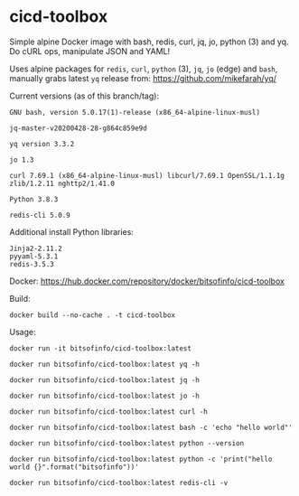 # cicd-toolbox

Simple alpine Docker image with bash, redis, curl, jq, jo, python (3) and yq. Do cURL ops, manipulate JSON and YAML!

Uses alpine packages for `redis`, `curl`, `python` (3), `jq`, `jo` (edge) and `bash`, manually grabs latest `yq` release from: https://github.com/mikefarah/yq/

Current versions (as of this branch/tag):
```
GNU bash, version 5.0.17(1)-release (x86_64-alpine-linux-musl)

jq-master-v20200428-28-g864c859e9d

yq version 3.3.2

jo 1.3

curl 7.69.1 (x86_64-alpine-linux-musl) libcurl/7.69.1 OpenSSL/1.1.1g zlib/1.2.11 nghttp2/1.41.0

Python 3.8.3

redis-cli 5.0.9
```

Additional install Python libraries:
```
Jinja2-2.11.2
pyyaml-5.3.1
redis-3.5.3
```

Docker: https://hub.docker.com/repository/docker/bitsofinfo/cicd-toolbox

Build:
```
docker build --no-cache . -t cicd-toolbox
```

Usage:
```
docker run -it bitsofinfo/cicd-toolbox:latest

docker run bitsofinfo/cicd-toolbox:latest yq -h

docker run bitsofinfo/cicd-toolbox:latest jq -h

docker run bitsofinfo/cicd-toolbox:latest jo -h

docker run bitsofinfo/cicd-toolbox:latest curl -h

docker run bitsofinfo/cicd-toolbox:latest bash -c 'echo "hello world"'

docker run bitsofinfo/cicd-toolbox:latest python --version

docker run bitsofinfo/cicd-toolbox:latest python -c 'print("hello world {}".format("bitsofinfo"))'

docker run bitsofinfo/cicd-toolbox:latest redis-cli -v
```
